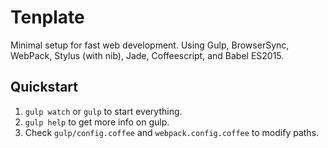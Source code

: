 Tenplate
=======================================

Minimal setup for fast web development. Using Gulp, BrowserSync, WebPack, Stylus (with nib), Jade, Coffeescript, and Babel ES2015. 

## Quickstart

1. `gulp watch` or `gulp` to start everything. 
2. `gulp help` to get more info on gulp. 
3. Check `gulp/config.coffee` and `webpack.config.coffee` to modify paths. 
